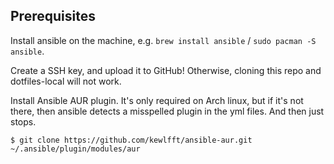 ## Prerequisites
Install ansible on the machine, e.g. `brew install ansible` / `sudo pacman -S ansible`.

Create a SSH key, and upload it to GitHub! Otherwise, cloning this repo and dotfiles-local will not work.

Install Ansible AUR plugin. It's only required on Arch linux, but if it's not there, then ansible detects a misspelled plugin in the yml files. And then just stops.

```
$ git clone https://github.com/kewlfft/ansible-aur.git ~/.ansible/plugin/modules/aur
```
